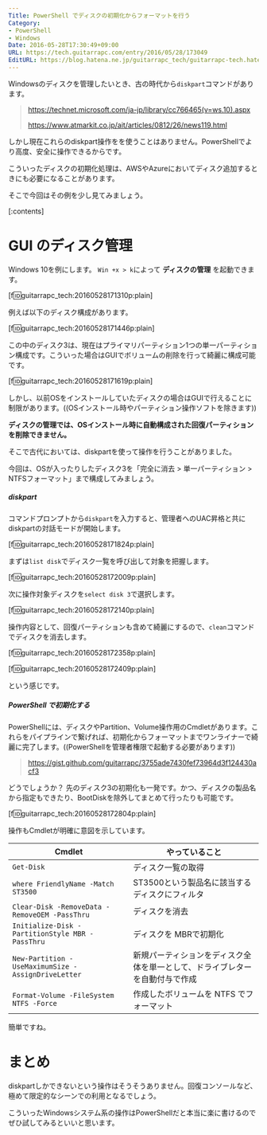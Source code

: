 ```yaml
---
Title: PowerShell でディスクの初期化からフォーマットを行う
Category:
- PowerShell
- Windows
Date: 2016-05-28T17:30:49+09:00
URL: https://tech.guitarrapc.com/entry/2016/05/28/173049
EditURL: https://blog.hatena.ne.jp/guitarrapc_tech/guitarrapc-tech.hatenablog.com/atom/entry/6653812171398583236
---
```


Windowsのディスクを管理したいとき、古の時代から`diskpart`コマンドがあります。

> https://technet.microsoft.com/ja-jp/library/cc766465(v=ws.10).aspx
>
> https://www.atmarkit.co.jp/ait/articles/0812/26/news119.html

しかし現在これらのdiskpart操作をを使うことはありません。PowerShellでより高度、安全に操作できるからです。

こういったディスクの初期化処理は、AWSやAzureにおいてディスク追加するときにも必要になることがあります。

そこで今回はその例を少し見てみましょう。


[:contents]

# GUI のディスク管理

Windows 10を例にします。 `Win +x > k`によって **ディスクの管理** を起動できます。

[f:id:guitarrapc_tech:20160528171310p:plain]

例えば以下のディスク構成があります。

[f:id:guitarrapc_tech:20160528171446p:plain]

この中のディスク3は、現在はプライマリパーティション1つの単一パーティション構成です。こういった場合はGUIでボリュームの削除を行って綺麗に構成可能です。

[f:id:guitarrapc_tech:20160528171619p:plain]

しかし、以前OSをインストールしていたディスクの場合はGUIで行えることに制限があります。((OSインストール時やパーティション操作ソフトを除きます))

**ディスクの管理では、OSインストール時に自動構成された回復パーティションを削除できません。**

そこで古代においては、diskpartを使って操作を行うことがありました。

今回は、OSが入ったりしたディスク3を「完全に消去 > 単一パーティション > NTFSフォーマット」まで構成してみましょう。

##### diskpart

コマンドプロンプトから`diskpart`を入力すると、管理者へのUAC昇格と共にdiskpartの対話モードが開始します。

[f:id:guitarrapc_tech:20160528171824p:plain]

まずは`list disk`でディスク一覧を呼び出して対象を把握します。

[f:id:guitarrapc_tech:20160528172009p:plain]

次に操作対象ディスクを`select disk 3`で選択します。

[f:id:guitarrapc_tech:20160528172140p:plain]

操作内容として、回復パーティションも含めて綺麗にするので、`clean`コマンドでディスクを消去します。

[f:id:guitarrapc_tech:20160528172358p:plain]

[f:id:guitarrapc_tech:20160528172409p:plain]

という感じです。

##### PowerShell で初期化する

PowerShellには、ディスクやPartition、Volume操作用のCmdletがあります。これらをパイプラインで繋げれば、初期化からフォーマットまでワンライナーで綺麗に完了します。((PowerShellを管理者権限で起動する必要があります))

> https://gist.github.com/guitarrapc/3755ade7430fef73964d3f124430acf3

どうでしょうか？ 先のディスク3の初期化も一発です。かつ、ディスクの製品名から指定もできたり、BootDiskを除外してまとめて行ったりも可能です。

[f:id:guitarrapc_tech:20160528172804p:plain]

操作もCmdletが明確に意図を示しています。

Cmdlet | やっていること
---- | ----
`Get-Disk ` | ディスク一覧の取得
`where FriendlyName -Match ST3500 ` | ST3500という製品名に該当するディスクにフィルタ
`Clear-Disk -RemoveData -RemoveOEM -PassThru ` | ディスクを消去
`Initialize-Disk -PartitionStyle MBR -PassThru ` | ディスクを MBRで初期化
`New-Partition -UseMaximumSize -AssignDriveLetter ` | 新規パーティションをディスク全体を単一として、ドライブレターを自動付与で作成
`Format-Volume -FileSystem NTFS -Force` | 作成したボリュームを NTFS でフォーマット

簡単ですね。

# まとめ

diskpartしかできないという操作はそうそうありません。回復コンソールなど、極めて限定的なシーンでの利用となるでしょう。

こういったWindowsシステム系の操作はPowerShellだと本当に楽に書けるのでぜひ試してみるといいと思います。
